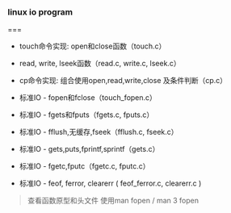 ### linux io program
===
* touch命令实现: open和close函数（touch.c）

* read, write, lseek函数（read.c, write.c, lseek.c）

* cp命令实现: 组合使用open,read,write,close 及条件判断（cp.c）

* 标准IO - fopen和fclose（touch_fopen.c）

* 标准IO - fgets和fputs（fgets.c, fputs.c）

* 标准IO - fflush,无缓存,fseek（fflush.c, fseek.c）

* 标准IO - gets,puts,fprintf,sprintf（gets.c）

* 标准IO - fgetc,fputc（fgetc.c, fputc.c）

* 标准IO - feof, ferror, clearerr ( feof_ferror.c, clearerr.c )

> 查看函数原型和头文件 使用man fopen / man 3 fopen
